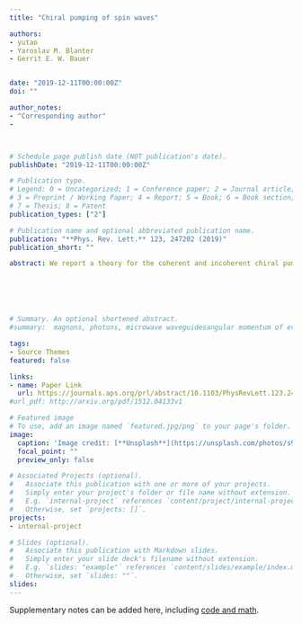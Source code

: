 ```yaml
---
title: "Chiral pumping of spin waves"

authors:
- yutao
- Yaroslav M. Blanter
- Gerrit E. W. Bauer


date: "2019-12-11T00:00:00Z"
doi: ""

author_notes:
- "Corresponding author"
-



# Schedule page publish date (NOT publication's date).
publishDate: "2019-12-11T00:00:00Z"

# Publication type.
# Legend: 0 = Uncategorized; 1 = Conference paper; 2 = Journal article;
# 3 = Preprint / Working Paper; 4 = Report; 5 = Book; 6 = Book section;
# 7 = Thesis; 8 = Patent
publication_types: ["2"]

# Publication name and optional abbreviated publication name.
publication: "**Phys. Rev. Lett.** 123, 247202 (2019)"
publication_short: ""

abstract: We report a theory for the coherent and incoherent chiral pumping of spin waves into thin magnetic films through the dipolar coupling with a local magnetic transducer, such as a nanowire. The ferromagnetic resonance of the nanowire is broadened by the injection of unidirectional spin waves that generates a nonequilibrium magnetization in only half of the film. A temperature gradient between the local magnet and film leads to a unidirectional flow of incoherent magnons, i.e., a chiral spin Seebeck effect.






# Summary. An optional shortened abstract.
#summary:  magnons, photons, microwave waveguidesangular momentum of evanescent field, noncontact pumping of electron spin, evanescent stray fields.

tags:
- Source Themes
featured: false

links:
- name: Paper Link
  url: https://journals.aps.org/prl/abstract/10.1103/PhysRevLett.123.247202
#url_pdf: http://arxiv.org/pdf/1512.04133v1

# Featured image
# To use, add an image named `featured.jpg/png` to your page's folder. 
image:
  caption: 'Image credit: [**Unsplash**](https://unsplash.com/photos/s9CC2SKySJM)'
  focal_point: ""
  preview_only: false

# Associated Projects (optional).
#   Associate this publication with one or more of your projects.
#   Simply enter your project's folder or file name without extension.
#   E.g. `internal-project` references `content/project/internal-project/index.md`.
#   Otherwise, set `projects: []`.
projects:
- internal-project

# Slides (optional).
#   Associate this publication with Markdown slides.
#   Simply enter your slide deck's filename without extension.
#   E.g. `slides: "example"` references `content/slides/example/index.md`.
#   Otherwise, set `slides: ""`.
slides:
---
```


Supplementary notes can be added here, including [code and math](https://sourcethemes.com/academic/docs/writing-markdown-latex/).
